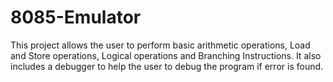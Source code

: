 # 8085-Emulator

This project allows the user to perform basic arithmetic operations, Load and Store operations, Logical operations and Branching Instructions. It also includes a debugger to help the user to debug the program if error is found.
